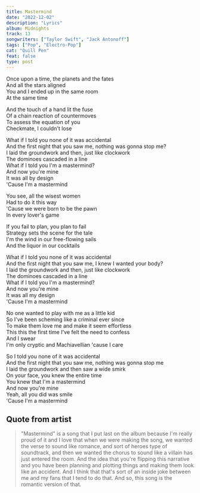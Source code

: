 ```yaml
---
title: Mastermind
date: "2022-12-02"
description: "Lyrics"
album: Midnights
track: 13
songwriters: ["Taylor Swift", "Jack Antonoff"]
tags: ["Pop", "Electro-Pop"]
cat: "Quill Pen"
feat: false
type: post
---
```


<p className="verse-one">
Once upon a time, the planets and the fates <br />
And all the stars aligned <br />
You and I ended up in the same room <br />
At the same time <br />
</p>
<p className="pre-chorus">
And the touch of a hand lit the fuse <br />
Of a chain reaction of countermoves <br />
To assess the equation of you <br />
Checkmate, I couldn't lose <br />
</p>
<p className="chorus">
What if I told you none of it was accidental <br />
And the first night that you saw me, nothing was gonna stop me? <br />
I laid the groundwork and then, just like clockwork <br />
The dominoes cascaded in a line <br />
What if I told you I'm a mastermind? <br />
And now you're mine <br />
It was all by design <br />
'Cause I'm a mastermind <br />
</p>
<p className="verse-two">
You see, all the wisest women <br />
Had to do it this way <br />
'Cause we were born to be the pawn <br />
In every lover's game <br />
</p>
<p className="pre-chorus">
If you fail to plan, you plan to fail <br />
Strategy sets the scene for the tale <br />
I'm the wind in our free-flowing sails <br />
And the liquor in our cocktails <br />
</p>
<p className="chorus">
What if I told you none of it was accidental <br />
And the first night that you saw me, I knew I wanted your body? <br />
I laid the groundwork and then, just like clockwork <br />
The dominoes cascaded in a line <br />
What if I told you I'm a mastermind? <br />
And now you're mine <br />
It was all my design <br />
'Cause I'm a mastermind <br />
</p>
<p className="bridge">
No one wanted to play with me as a little kid <br />
So I've been scheming like a criminal ever since <br />
To make them love me and make it seem effortless <br />
This this the first time I've felt the need to confess <br />
And I swear <br />
I'm only cryptic and Machiavellian 'cause I care <br />
</p>
<p className="chorus">
So I told you none of it was accidental <br />
And the first night that you saw me, nothing was gonna stop me <br />
I laid the groundwork and then saw a wide smirk <br />
On your face, you knew the entire time <br />
You knew that I'm a mastermind <br />
And now you're mine <br />
Yeah, all you did was smile <br />
'Cause I'm a mastermind <br />
</p>

## Quote from artist

<blockquote cite="https://www.youtube.com/watch?v=6t5sBwyL5z8&t=512s">
"Mastermind" is a song that I put last on the album because I'm really proud of it and I love that when we were making the song, we wanted the verse to sound like romance, and sort of heroes type of soundtrack, and then we wanted the chorus to sound like a villain has just entered the room. And the idea that you're flipping this narrative and you have been planning and plotting things and making them look like an accident. And I think that that's sort of an inside joke between me and my fans that I tеnd to do that. And so, this song is the romantic version of that.
</blockquote>
